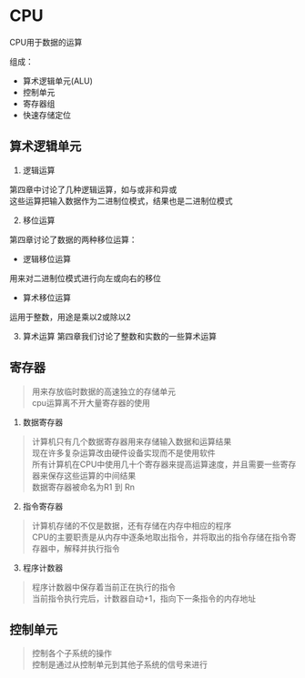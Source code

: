# CPU
CPU用于数据的运算

组成：
* 算术逻辑单元(ALU)
* 控制单元
* 寄存器组
* 快速存储定位 


## 算术逻辑单元
1. 逻辑运算

第四章中讨论了几种逻辑运算，如与或非和异或  
这些运算把输入数据作为二进制位模式，结果也是二进制位模式

2. 移位运算

第四章讨论了数据的两种移位运算：
* 逻辑移位运算

用来对二进制位模式进行向左或向右的移位

* 算术移位运算

运用于整数，用途是乘以2或除以2


3. 算术运算
第四章我们讨论了整数和实数的一些算术运算

## 寄存器
> 用来存放临时数据的高速独立的存储单元  
> cpu运算离不开大量寄存器的使用


1. 数据寄存器

> 计算机只有几个数据寄存器用来存储输入数据和运算结果  
> 现在许多复杂运算改由硬件设备实现而不是使用软件  
> 所有计算机在CPU中使用几十个寄存器来提高运算速度，并且需要一些寄存器来保存这些运算的中间结果  
> 数据寄存器被命名为R1 到 Rn

2. 指令寄存器

> 计算机存储的不仅是数据，还有存储在内存中相应的程序  
> CPU的主要职责是从内存中逐条地取出指令，并将取出的指令存储在指令寄存器中，解释并执行指令


3. 程序计数器

> 程序计数器中保存着当前正在执行的指令  
> 当前指令执行完后，计数器自动+1，指向下一条指令的内存地址

## 控制单元
> 控制各个子系统的操作  
> 控制是通过从控制单元到其他子系统的信号来进行






